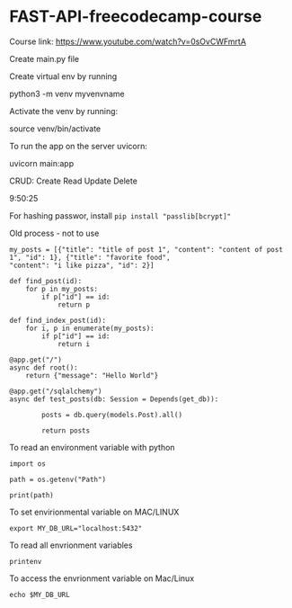 # FAST-API-freecodecamp-course

Course link: https://www.youtube.com/watch?v=0sOvCWFmrtA

Create main.py file

Create virtual env by running

python3 -m venv myvenvname

Activate the venv by running:

source venv/bin/activate

To run the app on the server uvicorn:

uvicorn main:app

CRUD: Create Read Update Delete

9:50:25

For hashing passwor, install ```pip install "passlib[bcrypt]"```

Old process - not to use
```
my_posts = [{"title": "title of post 1", "content": "content of post 1", "id": 1}, {"title": "favorite food",
"content": "i like pizza", "id": 2}]

def find_post(id):
    for p in my_posts:
        if p["id"] == id:
            return p

def find_index_post(id):
    for i, p in enumerate(my_posts):
        if p["id"] == id:
            return i

@app.get("/")
async def root():
    return {"message": "Hello World"}

@app.get("/sqlalchemy")
async def test_posts(db: Session = Depends(get_db)):

        posts = db.query(models.Post).all()

        return posts

```

To read an environment variable with python

```
import os

path = os.getenv("Path")

print(path)

```

To set envirionmental variable on MAC/LINUX

```
export MY_DB_URL="localhost:5432"

```

To read all envrionment variables
```
printenv
```

To access the envrionment variable on Mac/Linux

```
echo $MY_DB_URL

```